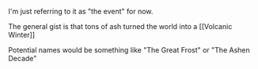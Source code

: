 I'm just referring to it as "the event" for now. 

The general gist is that tons of ash turned the world into a [[Volcanic Winter]]


Potential names would be something like "The Great Frost" or "The Ashen Decade"